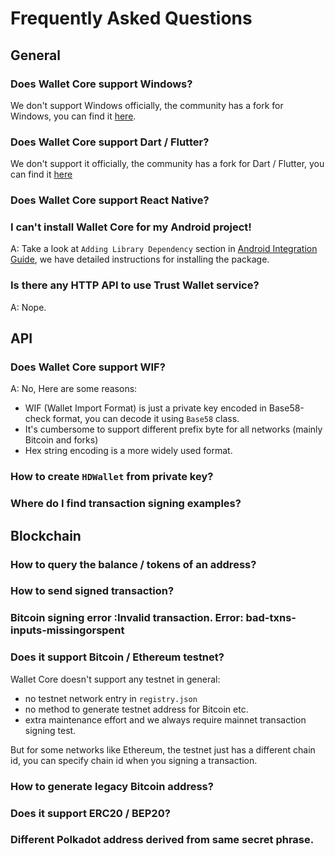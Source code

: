 # Frequently Asked Questions

## General

### Does Wallet Core support Windows?

We don't support Windows officially, the community has a fork for Windows, you can find it [here](https://github.com/kaetemi/wallet-core-windows).

### Does Wallet Core support Dart / Flutter?

We don't support it officially, the community has a fork for Dart / Flutter, you can find it [here](https://github.com/weishirongzhen/flutter_trust_wallet_core)

### Does Wallet Core support React Native?

### I can't install Wallet Core for my Android project!

A: Take a look at `Adding Library Dependency` section in [Android Integration Guide](android-guide.md), we have detailed instructions for installing the package.

### Is there any HTTP API to use Trust Wallet service?

A: Nope.

## API

### Does Wallet Core support WIF?

A: No, Here are some reasons: 

- WIF (Wallet Import Format) is just a private key encoded in Base58-check format, you can decode it using `Base58` class.
- It's cumbersome to support different prefix byte for all networks (mainly Bitcoin and forks)
- Hex string encoding is a more widely used format.

### How to create `HDWallet` from private key?

### Where do I find transaction signing examples?

## Blockchain

### How to query the balance / tokens of an address?

### How to send signed transaction? 

### Bitcoin signing error :Invalid transaction. Error: bad-txns-inputs-missingorspent

### Does it support Bitcoin / Ethereum testnet? 

Wallet Core doesn't support any testnet in general:

- no testnet network entry in `registry.json`
- no method to generate testnet address for Bitcoin etc.
- extra maintenance effort and we always require mainnet transaction signing test.

But for some networks like Ethereum, the testnet just has a different chain id, you can specify chain id when you signing a transaction.

### How to generate legacy Bitcoin address?

### Does it support ERC20 / BEP20?

### Different Polkadot address derived from same secret phrase.
